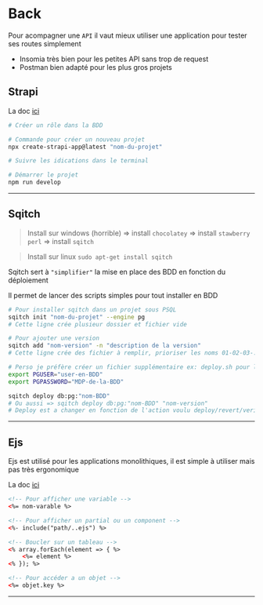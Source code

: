 # Back

Pour acompagner une `API` il vaut mieux utiliser une application pour tester ses routes simplement

- Insomia très bien pour les petites API sans trop de request
- Postman bien adapté pour les plus gros projets

## Strapi

La doc [ici](https://docs.strapi.io/developer-docs/latest/developer-resources/database-apis-reference/rest-api.html#api-parameters)


```bash
# Créer un rôle dans la BDD

# Commande pour créer un nouveau projet
npx create-strapi-app@latest "nom-du-projet"

# Suivre les idications dans le terminal

# Démarrer le projet
npm run develop
```

---

## Sqitch

> Install sur windows (horrible) => install `chocolatey` => install `stawberry perl` => install `sqitch`

> Install sur linux `sudo apt-get install sqitch`

Sqitch sert à `"simplifier"` la mise en place des BDD en fonction du déploiement

Il permet de lancer des scripts simples pour tout installer en BDD

```bash
# Pour installer sqitch dans un projet sous PSQL
sqitch init "nom-du-projet" --engine pg
# Cette ligne crée plusieur dossier et fichier vide

# Pour ajouter une version 
sqitch add "nom-version" -n "description de la version"
# Cette ligne crée des fichier à remplir, prioriser les noms 01-02-03-...

# Perso je préfère créer un fichier supplémentaire ex: deploy.sh pour lancer mon script
export PGUSER="user-en-BDD"
export PGPASSWORD="MDP-de-la-BDD"

sqitch deploy db:pg:"nom-BDD"
# Ou aussi => sqitch deploy db:pg:"nom-BDD" "nom-version"
# Deploy est a changer en fonction de l'action voulu deploy/revert/verify
```

---

## Ejs

Ejs est utilisé pour les applications monolithiques, il est simple à utiliser mais pas très ergonomique

La doc [ici](https://ejs.co/#docs)

```html
<!-- Pour afficher une variable -->
<%= nom-varable %>

<!-- Pour afficher un partial ou un component -->
<%- include("path/..ejs") %>

<!-- Boucler sur un tableau -->
<% array.forEach(element => { %>
    <%= element %>
<% }); %>

<!-- Pour accéder a un objet -->
<%= objet.key %>
```

---
